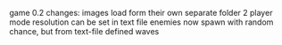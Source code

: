game 0.2
changes:
images load form their own separate folder
2 player mode
resolution can be set in text file
enemies now spawn with random chance, but from text-file defined waves
